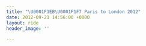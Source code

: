 ```yaml
---
title: "\U0001F1EB\U0001F1F7 Paris to London 2012"
date: 2012-09-21 14:56:00 +0000
layout: ride
header_image: ''

---
```

